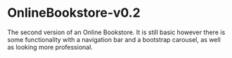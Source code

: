 # OnlineBookstore-v0.2
The second version of an Online Bookstore. It is still basic however there is some functionality with a navigation bar and a bootstrap carousel, as well as looking more professional.
